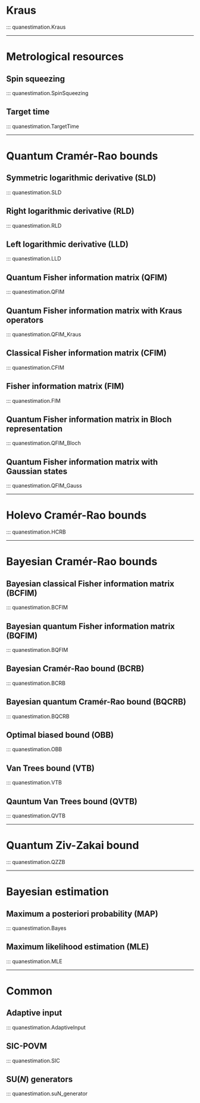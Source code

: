 # **Kraus** #
::: quanestimation.Kraus

---

# **Metrological resources**
## **Spin squeezing**
::: quanestimation.SpinSqueezing
## **Target time**
::: quanestimation.TargetTime

---

# **Quantum Cramér-Rao bounds**
## **Symmetric logarithmic derivative (SLD)**
::: quanestimation.SLD
## **Right logarithmic derivative (RLD)**
::: quanestimation.RLD
## **Left logarithmic derivative (LLD)**
::: quanestimation.LLD
## **Quantum Fisher information matrix (QFIM)**
::: quanestimation.QFIM
## **Quantum Fisher information matrix with Kraus operators**
::: quanestimation.QFIM_Kraus
## **Classical Fisher information matrix (CFIM)**
::: quanestimation.CFIM
## **Fisher information matrix (FIM)**
::: quanestimation.FIM
## **Quantum Fisher information matrix in Bloch representation**
::: quanestimation.QFIM_Bloch
## **Quantum Fisher information matrix with Gaussian states**
::: quanestimation.QFIM_Gauss

---

# **Holevo Cramér-Rao bounds**
::: quanestimation.HCRB

---

# **Bayesian Cramér-Rao bounds**
## **Bayesian classical Fisher information matrix (BCFIM)** #
::: quanestimation.BCFIM
## **Bayesian quantum Fisher information matrix (BQFIM)** #
::: quanestimation.BQFIM
## **Bayesian Cramér-Rao bound (BCRB)** #
::: quanestimation.BCRB
## **Bayesian quantum Cramér-Rao bound (BQCRB)** #
::: quanestimation.BQCRB
## **Optimal biased bound (OBB)** #
::: quanestimation.OBB
## **Van Trees bound (VTB)** #
::: quanestimation.VTB
## **Qauntum Van Trees bound (QVTB)** #
::: quanestimation.QVTB

---

# **Quantum Ziv-Zakai bound**
::: quanestimation.QZZB

---

# **Bayesian estimation**
## **Maximum a posteriori probability (MAP)**
::: quanestimation.Bayes
## **Maximum likelihood estimation (MLE)**
::: quanestimation.MLE

---

# **Common**
## **Adaptive input**
::: quanestimation.AdaptiveInput
## **SIC-POVM**
::: quanestimation.SIC
## **SU($N$) generators**
::: quanestimation.suN_generator
